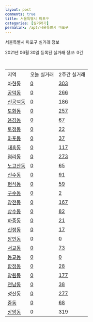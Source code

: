 ```yaml
---
layout: post
comments: true
title: 서울특별시 마포구
categories: [실거래가]
permalink: /apt/서울특별시 마포구
---
```


서울특별시 마포구 실거래 정보

2021년 06월 30일 등록된 실거래 정보: 0건

<script type="text/javascript">
  google.charts.load('current', {'packages':['corechart']});
  google.charts.setOnLoadCallback(drawChart);

  function drawChart() {
    var data = google.visualization.arrayToDataTable([['거래일', '매매', '전월세', '전매'], ['21-02', 125, 479, 3], ['21-03', 115, 638, 3], ['21-04', 120, 519, 5], ['21-05', 172, 450, 9], ['21-06', 35, 339, 0]]);

    var options = {
      title: '최근 유형별 거래량 추이',
      legend: { position: 'bottom' }
    };

    var chart = new google.visualization.LineChart(document.getElementById('columnchart_material'));
    chart.draw(data, (options));
  }
</script>

<div id="columnchart_material" style="width: 100%; margin-left: -35px"></div>
<br>
<table class="sortable">
  <tr>
    <td>지역</td>
    <td>오늘 실거래</td>
    <td>2주간 실거래</td>
  </tr>

  
  <tr class="item">
    <td><a href="서울특별시 마포구 아현동">아현동</a></td>
    <td><a href="서울특별시 마포구 아현동">0</a></td>
    <td><a href="서울특별시 마포구 아현동">303</a></td>
  </tr>
    

  <tr class="item">
    <td><a href="서울특별시 마포구 공덕동">공덕동</a></td>
    <td><a href="서울특별시 마포구 공덕동">0</a></td>
    <td><a href="서울특별시 마포구 공덕동">266</a></td>
  </tr>
    

  <tr class="item">
    <td><a href="서울특별시 마포구 신공덕동">신공덕동</a></td>
    <td><a href="서울특별시 마포구 신공덕동">0</a></td>
    <td><a href="서울특별시 마포구 신공덕동">186</a></td>
  </tr>
    

  <tr class="item">
    <td><a href="서울특별시 마포구 도화동">도화동</a></td>
    <td><a href="서울특별시 마포구 도화동">0</a></td>
    <td><a href="서울특별시 마포구 도화동">257</a></td>
  </tr>
    

  <tr class="item">
    <td><a href="서울특별시 마포구 용강동">용강동</a></td>
    <td><a href="서울특별시 마포구 용강동">0</a></td>
    <td><a href="서울특별시 마포구 용강동">67</a></td>
  </tr>
    

  <tr class="item">
    <td><a href="서울특별시 마포구 토정동">토정동</a></td>
    <td><a href="서울특별시 마포구 토정동">0</a></td>
    <td><a href="서울특별시 마포구 토정동">22</a></td>
  </tr>
    

  <tr class="item">
    <td><a href="서울특별시 마포구 마포동">마포동</a></td>
    <td><a href="서울특별시 마포구 마포동">0</a></td>
    <td><a href="서울특별시 마포구 마포동">37</a></td>
  </tr>
    

  <tr class="item">
    <td><a href="서울특별시 마포구 대흥동">대흥동</a></td>
    <td><a href="서울특별시 마포구 대흥동">0</a></td>
    <td><a href="서울특별시 마포구 대흥동">117</a></td>
  </tr>
    

  <tr class="item">
    <td><a href="서울특별시 마포구 염리동">염리동</a></td>
    <td><a href="서울특별시 마포구 염리동">0</a></td>
    <td><a href="서울특별시 마포구 염리동">273</a></td>
  </tr>
    

  <tr class="item">
    <td><a href="서울특별시 마포구 노고산동">노고산동</a></td>
    <td><a href="서울특별시 마포구 노고산동">0</a></td>
    <td><a href="서울특별시 마포구 노고산동">65</a></td>
  </tr>
    

  <tr class="item">
    <td><a href="서울특별시 마포구 신수동">신수동</a></td>
    <td><a href="서울특별시 마포구 신수동">0</a></td>
    <td><a href="서울특별시 마포구 신수동">91</a></td>
  </tr>
    

  <tr class="item">
    <td><a href="서울특별시 마포구 현석동">현석동</a></td>
    <td><a href="서울특별시 마포구 현석동">0</a></td>
    <td><a href="서울특별시 마포구 현석동">59</a></td>
  </tr>
    

  <tr class="item">
    <td><a href="서울특별시 마포구 구수동">구수동</a></td>
    <td><a href="서울특별시 마포구 구수동">0</a></td>
    <td><a href="서울특별시 마포구 구수동">2</a></td>
  </tr>
    

  <tr class="item">
    <td><a href="서울특별시 마포구 창전동">창전동</a></td>
    <td><a href="서울특별시 마포구 창전동">0</a></td>
    <td><a href="서울특별시 마포구 창전동">167</a></td>
  </tr>
    

  <tr class="item">
    <td><a href="서울특별시 마포구 상수동">상수동</a></td>
    <td><a href="서울특별시 마포구 상수동">0</a></td>
    <td><a href="서울특별시 마포구 상수동">82</a></td>
  </tr>
    

  <tr class="item">
    <td><a href="서울특별시 마포구 하중동">하중동</a></td>
    <td><a href="서울특별시 마포구 하중동">0</a></td>
    <td><a href="서울특별시 마포구 하중동">21</a></td>
  </tr>
    

  <tr class="item">
    <td><a href="서울특별시 마포구 신정동">신정동</a></td>
    <td><a href="서울특별시 마포구 신정동">0</a></td>
    <td><a href="서울특별시 마포구 신정동">17</a></td>
  </tr>
    

  <tr class="item">
    <td><a href="서울특별시 마포구 당인동">당인동</a></td>
    <td><a href="서울특별시 마포구 당인동">0</a></td>
    <td><a href="서울특별시 마포구 당인동">0</a></td>
  </tr>
    

  <tr class="item">
    <td><a href="서울특별시 마포구 서교동">서교동</a></td>
    <td><a href="서울특별시 마포구 서교동">0</a></td>
    <td><a href="서울특별시 마포구 서교동">73</a></td>
  </tr>
    

  <tr class="item">
    <td><a href="서울특별시 마포구 동교동">동교동</a></td>
    <td><a href="서울특별시 마포구 동교동">0</a></td>
    <td><a href="서울특별시 마포구 동교동">0</a></td>
  </tr>
    

  <tr class="item">
    <td><a href="서울특별시 마포구 합정동">합정동</a></td>
    <td><a href="서울특별시 마포구 합정동">0</a></td>
    <td><a href="서울특별시 마포구 합정동">28</a></td>
  </tr>
    

  <tr class="item">
    <td><a href="서울특별시 마포구 망원동">망원동</a></td>
    <td><a href="서울특별시 마포구 망원동">0</a></td>
    <td><a href="서울특별시 마포구 망원동">177</a></td>
  </tr>
    

  <tr class="item">
    <td><a href="서울특별시 마포구 연남동">연남동</a></td>
    <td><a href="서울특별시 마포구 연남동">0</a></td>
    <td><a href="서울특별시 마포구 연남동">38</a></td>
  </tr>
    

  <tr class="item">
    <td><a href="서울특별시 마포구 성산동">성산동</a></td>
    <td><a href="서울특별시 마포구 성산동">0</a></td>
    <td><a href="서울특별시 마포구 성산동">277</a></td>
  </tr>
    

  <tr class="item">
    <td><a href="서울특별시 마포구 중동">중동</a></td>
    <td><a href="서울특별시 마포구 중동">0</a></td>
    <td><a href="서울특별시 마포구 중동">68</a></td>
  </tr>
    

  <tr class="item">
    <td><a href="서울특별시 마포구 상암동">상암동</a></td>
    <td><a href="서울특별시 마포구 상암동">0</a></td>
    <td><a href="서울특별시 마포구 상암동">319</a></td>
  </tr>
    


</table>


    